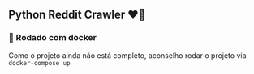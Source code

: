 ## Python Reddit Crawler :heart::snake:

### :whale: Rodado com docker

Como o projeto ainda não está completo, aconselho rodar o projeto via `docker-compose up`
